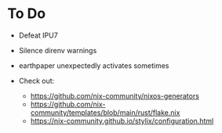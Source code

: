 # To Do

- Defeat IPU7
- Silence direnv warnings
- earthpaper unexpectedly activates sometimes

- Check out:
  - https://github.com/nix-community/nixos-generators
  - https://github.com/nix-community/templates/blob/main/rust/flake.nix
  - https://nix-community.github.io/stylix/configuration.html
